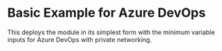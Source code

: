 # Basic Example for Azure DevOps

This deploys the module in its simplest form with the minimum variable inputs for Azure DevOps with private networking.

